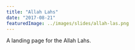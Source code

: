 ```yaml
---
title: "Allah Lahs"
date: "2017-08-21"
featuredImage: ../images/slides/allah-las.png
---
```


A landing page for the Allah Lahs.
